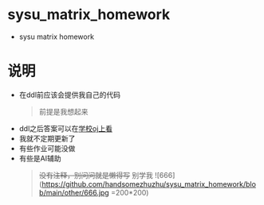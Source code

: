 # sysu_matrix_homework
* sysu matrix homework
# 说明
* 在ddl前应该会提供我自己的代码
  >前提是我想起来
* ddl之后答案可以在[学校oj上看](matrix.sysu.edu.cn)
* 我就不定期更新了
* 有些作业可能没做
* 有些是AI辅助
  >~~没有注释，别问问就是懒得写~~
  >别学我
![666](https://github.com/handsomezhuzhu/sysu_matrix_homework/blob/main/other/666.jpg =200*200)
